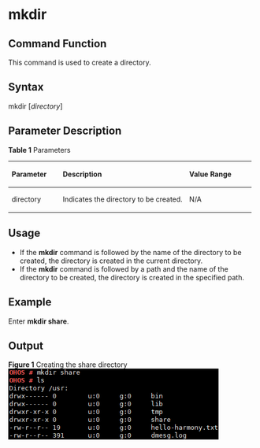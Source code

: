 # mkdir<a name="EN-US_TOPIC_0000001051770294"></a>

## Command Function<a name="section1083613274175"></a>

This command is used to create a directory.

## Syntax<a name="section820913118178"></a>

mkdir \[_directory_\]

## Parameter Description<a name="section1256834121718"></a>

**Table  1**  Parameters

<a name="table1299mcpsimp"></a>
<table><thead align="left"><tr id="row1305mcpsimp"><th class="cellrowborder" valign="top" width="21%" id="mcps1.2.4.1.1"><p id="p1307mcpsimp"><a name="p1307mcpsimp"></a><a name="p1307mcpsimp"></a><strong id="b209289681211447"><a name="b209289681211447"></a><a name="b209289681211447"></a>Parameter</strong></p>
</th>
<th class="cellrowborder" valign="top" width="52%" id="mcps1.2.4.1.2"><p id="p1309mcpsimp"><a name="p1309mcpsimp"></a><a name="p1309mcpsimp"></a><strong id="b16886221330"><a name="b16886221330"></a><a name="b16886221330"></a>Description</strong></p>
</th>
<th class="cellrowborder" valign="top" width="27%" id="mcps1.2.4.1.3"><p id="p1311mcpsimp"><a name="p1311mcpsimp"></a><a name="p1311mcpsimp"></a><strong id="b163527968011447"><a name="b163527968011447"></a><a name="b163527968011447"></a>Value Range</strong></p>
</th>
</tr>
</thead>
<tbody><tr id="row1312mcpsimp"><td class="cellrowborder" valign="top" width="21%" headers="mcps1.2.4.1.1 "><p id="p1314mcpsimp"><a name="p1314mcpsimp"></a><a name="p1314mcpsimp"></a>directory</p>
</td>
<td class="cellrowborder" valign="top" width="52%" headers="mcps1.2.4.1.2 "><p id="p1316mcpsimp"><a name="p1316mcpsimp"></a><a name="p1316mcpsimp"></a>Indicates the directory to be created.</p>
</td>
<td class="cellrowborder" valign="top" width="27%" headers="mcps1.2.4.1.3 "><p id="p1318mcpsimp"><a name="p1318mcpsimp"></a><a name="p1318mcpsimp"></a>N/A</p>
</td>
</tr>
</tbody>
</table>

## Usage<a name="section1294234115172"></a>

-   If the  **mkdir**  command is followed by the name of the directory to be created, the directory is created in the current directory.
-   If the  **mkdir**  command is followed by a path and the name of the directory to be created, the directory is created in the specified path.

## Example<a name="section1113345211713"></a>

Enter  **mkdir share**.

## Output<a name="section10142201012"></a>

**Figure  1**  Creating the share directory<a name="fig15480928185015"></a>  
![](figures/creating-the-share-directory.png "creating-the-share-directory")

